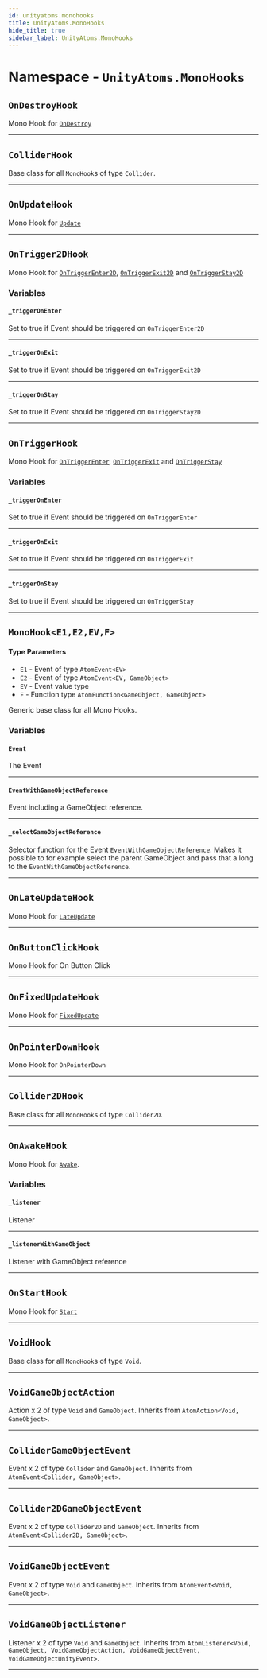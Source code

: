 ```yaml
---
id: unityatoms.monohooks
title: UnityAtoms.MonoHooks
hide_title: true
sidebar_label: UnityAtoms.MonoHooks
---
```


# Namespace - `UnityAtoms.MonoHooks`

## `OnDestroyHook`

Mono Hook for [`OnDestroy`](https://docs.unity3d.com/ScriptReference/MonoBehaviour.OnDestroy.html)

---

## `ColliderHook`

Base class for all `MonoHook`s of type `Collider`.

---

## `OnUpdateHook`

Mono Hook for [`Update`](https://docs.unity3d.com/ScriptReference/MonoBehaviour.Update.html)

---

## `OnTrigger2DHook`

Mono Hook for [`OnTriggerEnter2D`](https://docs.unity3d.com/ScriptReference/MonoBehaviour.OnTriggerEnter2D.html), [`OnTriggerExit2D`](https://docs.unity3d.com/ScriptReference/MonoBehaviour.OnTriggerExit2D.html) and [`OnTriggerStay2D`](https://docs.unity3d.com/ScriptReference/MonoBehaviour.OnTriggerStay2D.html)

### Variables

#### `_triggerOnEnter`

Set to true if Event should be triggered on `OnTriggerEnter2D`

---

#### `_triggerOnExit`

Set to true if Event should be triggered on `OnTriggerExit2D`

---

#### `_triggerOnStay`

Set to true if Event should be triggered on `OnTriggerStay2D`

---

## `OnTriggerHook`

Mono Hook for [`OnTriggerEnter`](https://docs.unity3d.com/ScriptReference/MonoBehaviour.OnTriggerEnter.html), [`OnTriggerExit`](https://docs.unity3d.com/ScriptReference/MonoBehaviour.OnTriggerExit.html) and [`OnTriggerStay`](https://docs.unity3d.com/ScriptReference/MonoBehaviour.OnTriggerStay.html)

### Variables

#### `_triggerOnEnter`

Set to true if Event should be triggered on `OnTriggerEnter`

---

#### `_triggerOnExit`

Set to true if Event should be triggered on `OnTriggerExit`

---

#### `_triggerOnStay`

Set to true if Event should be triggered on `OnTriggerStay`

---

## `MonoHook<E1,E2,EV,F>`

#### Type Parameters

-   `E1` - Event of type `AtomEvent<EV>`
-   `E2` - Event of type `AtomEvent<EV, GameObject>`
-   `EV` - Event value type
-   `F` - Function type `AtomFunction<GameObject, GameObject>`

Generic base class for all Mono Hooks.

### Variables

#### `Event`

The Event

---

#### `EventWithGameObjectReference`

Event including a GameObject reference.

---

#### `_selectGameObjectReference`

Selector function for the Event `EventWithGameObjectReference`. Makes it possible to for example select the parent GameObject and pass that a long to the `EventWithGameObjectReference`.

---

## `OnLateUpdateHook`

Mono Hook for [`LateUpdate`](https://docs.unity3d.com/ScriptReference/MonoBehaviour.LateUpdate.html)

---

## `OnButtonClickHook`

Mono Hook for On Button Click

---

## `OnFixedUpdateHook`

Mono Hook for [`FixedUpdate`](https://docs.unity3d.com/ScriptReference/MonoBehaviour.FixedUpdate.html)

---

## `OnPointerDownHook`

Mono Hook for `OnPointerDown`

---

## `Collider2DHook`

Base class for all `MonoHook`s of type `Collider2D`.

---

## `OnAwakeHook`

Mono Hook for [`Awake`](https://docs.unity3d.com/ScriptReference/MonoBehaviour.Awake.html).

### Variables

#### `_listener`

Listener

---

#### `_listenerWithGameObject`

Listener with GameObject reference

---

## `OnStartHook`

Mono Hook for [`Start`](https://docs.unity3d.com/ScriptReference/MonoBehaviour.Start.html)

---

## `VoidHook`

Base class for all `MonoHook`s of type `Void`.

---

## `VoidGameObjectAction`

Action x 2 of type `Void` and `GameObject`. Inherits from `AtomAction<Void, GameObject>`.

---

## `ColliderGameObjectEvent`

Event x 2 of type `Collider` and `GameObject`. Inherits from `AtomEvent<Collider, GameObject>`.

---

## `Collider2DGameObjectEvent`

Event x 2 of type `Collider2D` and `GameObject`. Inherits from `AtomEvent<Collider2D, GameObject>`.

---

## `VoidGameObjectEvent`

Event x 2 of type `Void` and `GameObject`. Inherits from `AtomEvent<Void, GameObject>`.

---

## `VoidGameObjectListener`

Listener x 2 of type `Void` and `GameObject`. Inherits from `AtomListener<Void, GameObject, VoidGameObjectAction, VoidGameObjectEvent, VoidGameObjectUnityEvent>`.

---

